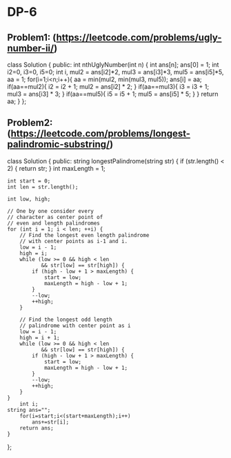 # DP-6
    
## Problem1: (https://leetcode.com/problems/ugly-number-ii/)
class Solution {
public:
    int nthUglyNumber(int n) {
        int ans[n];
        ans[0] = 1;
        int i2=0, i3=0, i5=0;
        int i, mul2 = ans[i2]*2, mul3 = ans[i3]*3, mul5 = ans[i5]*5, aa = 1;
        for(i=1;i<n;i++){
            aa = min(mul2, min(mul3, mul5));
            ans[i] = aa;
            if(aa==mul2){
                i2 = i2 + 1;
                mul2 = ans[i2] * 2;
            }
            if(aa==mul3){
                i3 = i3 + 1;
                mul3 = ans[i3] * 3;
            }
            if(aa==mul5){
                i5 = i5 + 1;
                mul5 = ans[i5] * 5;
            }
        }
        return aa;
    }
};
   
## Problem2: (https://leetcode.com/problems/longest-palindromic-substring/)


class Solution {
public:
    string longestPalindrome(string str) {
        if (str.length() < 2) {
                return str;
  }
        int maxLength = 1; 
  
    int start = 0; 
    int len = str.length(); 
  
    int low, high; 
  
    // One by one consider every 
    // character as center point of 
    // even and length palindromes 
    for (int i = 1; i < len; ++i) { 
        // Find the longest even length palindrome 
        // with center points as i-1 and i. 
        low = i - 1; 
        high = i; 
        while (low >= 0 && high < len 
               && str[low] == str[high]) { 
            if (high - low + 1 > maxLength) { 
                start = low; 
                maxLength = high - low + 1; 
            } 
            --low; 
            ++high; 
        } 
  
        // Find the longest odd length 
        // palindrome with center point as i 
        low = i - 1; 
        high = i + 1; 
        while (low >= 0 && high < len 
               && str[low] == str[high]) { 
            if (high - low + 1 > maxLength) { 
                start = low; 
                maxLength = high - low + 1; 
            } 
            --low; 
            ++high; 
        } 
    }
        int i;
    string ans="";
        for(i=start;i<(start+maxLength);i++)
            ans+=str[i];
        return ans;
    }
};
